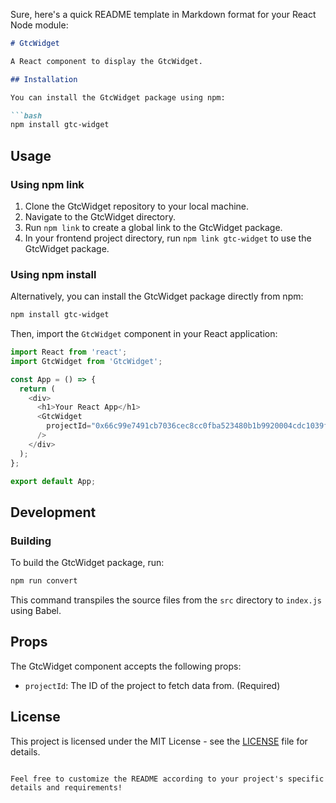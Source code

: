Sure, here's a quick README template in Markdown format for your React Node module:

```markdown
# GtcWidget

A React component to display the GtcWidget.

## Installation

You can install the GtcWidget package using npm:

```bash
npm install gtc-widget
```

## Usage

### Using npm link

1. Clone the GtcWidget repository to your local machine.
2. Navigate to the GtcWidget directory.
3. Run `npm link` to create a global link to the GtcWidget package.
4. In your frontend project directory, run `npm link gtc-widget` to use the GtcWidget package.

### Using npm install

Alternatively, you can install the GtcWidget package directly from npm:

```bash
npm install gtc-widget
```

Then, import the `GtcWidget` component in your React application:

```javascript
import React from 'react';
import GtcWidget from 'GtcWidget';

const App = () => {
  return (
    <div>
      <h1>Your React App</h1>
      <GtcWidget
        projectId="0x66c99e7491cb7036cec8cc0fba523480b1b9920004cdc1039f0859e4d9884975"
      />
    </div>
  );
};

export default App;
```

## Development

### Building

To build the GtcWidget package, run:

```bash
npm run convert
```

This command transpiles the source files from the `src` directory to `index.js` using Babel.

## Props

The GtcWidget component accepts the following props:

- `projectId`: The ID of the project to fetch data from. (Required)

## License

This project is licensed under the MIT License - see the [LICENSE](LICENSE) file for details.
```

Feel free to customize the README according to your project's specific details and requirements!